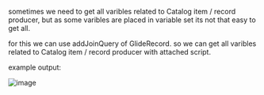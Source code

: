sometimes we need to get all varibles related to Catalog item / record producer, but as some varibles are placed in variable set its not that easy to get all.

for this we can use addJoinQuery of GlideRecord. so we can get all varibles related to Catalog item / record producer with attached script.

example output:

![image](https://user-images.githubusercontent.com/46869542/193516504-901c2456-8fb4-46b2-ac64-b236976f258b.png)


